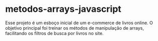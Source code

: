 # metodos-arrays-javascript
Esse projeto é um esboço inicial de um e-commerce de livros online. O objetivo principal foi treinar os métodos de manipulação de arrays, facilitando os filtros de busca por livros no site.
